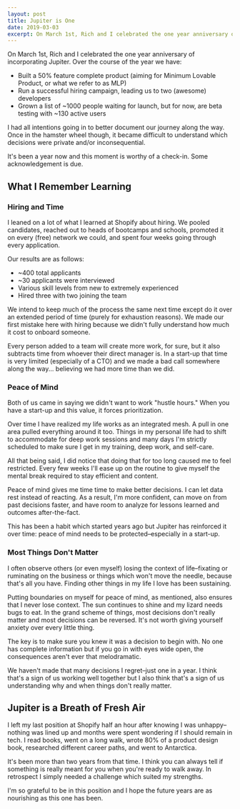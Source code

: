 ```yaml
---
layout: post
title: Jupiter is One
date: 2019-03-03
excerpt: On March 1st, Rich and I celebrated the one year anniversary of incorporating Jupiter. Over the
---
```


On March 1st, Rich and I celebrated the one year anniversary of incorporating Jupiter. Over the course of the year we have:

- Built a 50% feature complete product (aiming for Minimum Lovable Product, or what we refer to as MLP)
- Run a successful hiring campaign, leading us to two (awesome) developers
- Grown a list of ~1000 people waiting for launch, but for now, are beta testing with ~130 active users

I had all intentions going in to better document our journey along the way. Once in the hamster wheel though, it became difficult to understand which decisions were private and/or inconsequential.

It's been a year now and this moment is worthy of a check-in. Some acknowledgement is due.

## What I Remember Learning

### Hiring and Time

I leaned on a lot of what I learned at Shopify about hiring. We pooled candidates, reached out to heads of bootcamps and schools, promoted it on every (free) network we could, and spent four weeks going through every application.

Our results are as follows:
- ~400 total applicants
- ~30 applicants were interviewed
- Various skill levels from new to extremely experienced
- Hired three with two joining the team

We intend to keep much of the process the same next time except do it over an extended period of time (purely for exhaustion reasons). We made our first mistake here with hiring because we didn't fully understand how much it cost to onboard someone.

Every person added to a team will create more work, for sure, but it also subtracts time from whoever their direct manager is. In a start-up that time is very limited (especially of a CTO) and we made a bad call somewhere along the way... believing we had more time than we did.

### Peace of Mind

Both of us came in saying we didn't want to work "hustle hours." When you have a start-up and this value, it forces prioritization.

Over time I have realized my life works as an integrated mesh. A pull in one area pulled everything around it too. Things in my personal life had to shift to accommodate for deep work sessions and many days I'm strictly scheduled to make sure I get in my training, deep work, and self-care.

All that being said, I did notice that doing that for too long caused me to feel restricted. Every few weeks I'll ease up on the routine to give myself the mental break required to stay efficient and content.

Peace of mind gives me time time to make better decisions. I can let data rest instead of reacting. As a result, I'm more confident, can move on from past decisions faster, and have room to analyze for lessons learned and outcomes after-the-fact.

This has been a habit which started years ago but Jupiter has reinforced it over time: peace of mind needs to be protected–especially in a start-up.

### Most Things Don't Matter

I often observe others (or even myself) losing the context of life–fixating or ruminating on the business or things which won't move the needle, because that's all you have. Finding other things in my life I love has been sustaining.

Putting boundaries on myself for peace of mind, as mentioned, also ensures that I never lose context. The sun continues to shine and my lizard needs bugs to eat. In the grand scheme of things, most decisions don't really matter and most decisions can be reversed. It's not worth giving yourself anxiety over every little thing.

The key is to make sure you knew it was a decision to begin with. No one has complete information but if you go in with eyes wide open, the consequences aren't ever that melodramatic.

We haven't made that many decisions I regret–just one in a year. I think that's a sign of us working well together but I also think that's a sign of us understanding why and when things don't really matter.

## Jupiter is a Breath of Fresh Air

I left my last position at Shopify half an hour after knowing I was unhappy–nothing was lined up and  months were spent wondering if I should remain in tech. I read books, went on a long walk, wrote 80% of a product design book, researched different career paths, and went to Antarctica.

It's been more than two years from that time. I think you can always tell if something is really meant for you when you're ready to walk away. In retrospect I simply needed a challenge which suited my strengths.

I'm so grateful to be in this position and I hope the future years are as nourishing as this one has been.